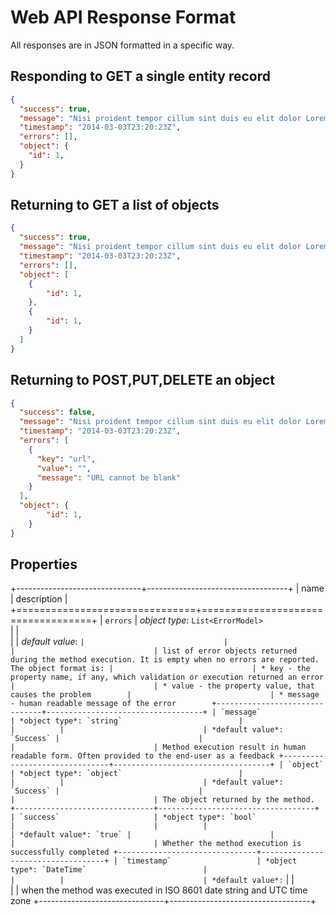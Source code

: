 ﻿<!--{"sort_order":1, "name": "response", "label": "Response Format"}-->
# Web API Response Format

All responses are in JSON formatted in a specific way.

## Responding to GET a single entity record

```json
{
  "success": true,
  "message": "Nisi proident tempor cillum sint duis eu elit dolor Lorem amet qui officia occaecat.",
  "timestamp": "2014-03-03T23:20:23Z",
  "errors": [],
  "object": {
    "id": 1,
  }
}
```

## Returning to GET a list of objects

```json
{
  "success": true,
  "message": "Nisi proident tempor cillum sint duis eu elit dolor Lorem amet qui officia occaecat.",
  "timestamp": "2014-03-03T23:20:23Z",
  "errors": [],
  "object": [
	{
		"id": 1,
	},
	{
		"id": 1,
	}
  ]
}
```

## Returning to POST,PUT,DELETE an object

```json
{
  "success": false,
  "message": "Nisi proident tempor cillum sint duis eu elit dolor Lorem amet qui officia occaecat.",
  "timestamp": "2014-03-03T23:20:23Z",
  "errors": [
    {
      "key": "url",
      "value": "",
      "message": "URL cannot be blank"
    }  
  ],
  "object": {
		"id": 1,
	}
}
```

## Properties

+-------------------------------+-----------------------------------+
| name                          | description                       |
+===============================+===================================+
| `errors`                      | *object type*: `List<ErrorModel>`                         
|                               |         
|                               | *default value*: ``
|                               |                                   
|                               | list of error objects returned during the method execution. It is empty when no errors are reported. The object format is:
|                               | * key - the property name, if any, which validation or execution returned an error
|                               | * value - the property value, that causes the problem       
|                               | * message - human readable message of the error       
+-------------------------------+-----------------------------------+
| `message`                     | *object type*: `string`                         
|                               |         
|                               | *default value*: `Success`
|                               |                                   
|                               | Method execution result in human readable form. Often provided to the end-user as a feedback
+-------------------------------+-----------------------------------+
| `object`                      | *object type*: `object`                         
|                               |         
|                               | *default value*: `Success`
|                               |                                   
|                               | The object returned by the method.
+-------------------------------+-----------------------------------+
| `success`                     | *object type*: `bool`                         
|                               |         
|                               | *default value*: `true`
|                               |                                   
|                               | Whether the method execution is successfully completed
+-------------------------------+-----------------------------------+
| `timestamp`                   | *object type*: `DateTime`                         
|                               |         
|                               | *default value*: ``
|                               |                                   
|                               | when the method was executed in ISO 8601 date string and UTC time zone
+-------------------------------+-----------------------------------+
